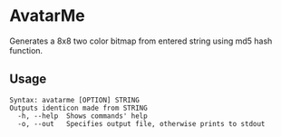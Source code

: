 # AvatarMe

Generates a 8x8 two color bitmap from entered string using md5 hash function.

## Usage

```
Syntax: avatarme [OPTION] STRING
Outputs identicon made from STRING
  -h, --help  Shows commands' help
  -o, --out   Specifies output file, otherwise prints to stdout

